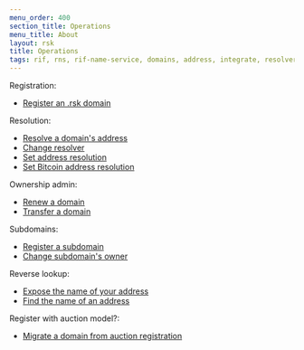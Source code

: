 ```yaml
---
menu_order: 400
section_title: Operations
menu_title: About
layout: rsk
title: Operations
tags: rif, rns, rif-name-service, domains, address, integrate, resolver, node, sdk, libraries, infrastructure, protocols, mvp, design, rbtc, defi, decentralized, quick-start, guides, tutorial, networks, dapps, tools, rootstock, rsk, ethereum, smart-contracts, install, get-started, how-to, mainnet, testnet, contracts, wallets, web3, crypto
---
```


Registration:
- [Register an .rsk domain](register)

Resolution:
- [Resolve a domain's address](resolve)
- [Change resolver](set-resolver)
- [Set address resolution](set-addr)
- [Set Bitcoin address resolution](set-btc-address)

Ownership admin:
- [Renew a domain](renew)
- [Transfer a domain](transfer)

Subdomains:
- [Register a subdomain](register-subdomain)
- [Change subdomain's owner](register-subdomain)

Reverse lookup:
- [Expose the name of your address](set-reverse)
- [Find the name of an address](get-reverse)

Register with auction model?:
- [Migrate a domain from auction registration](migrate-from-auction)
